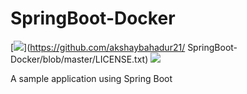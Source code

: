 # SpringBoot-Docker 

[![](https://img.shields.io/github/license/sourcerer-io/hall-of-fame.svg?colorB=ff0000)](https://github.com/akshaybahadur21/ SpringBoot-Docker/blob/master/LICENSE.txt)  [![](https://img.shields.io/badge/Akshay-Bahadur-brightgreen.svg?colorB=ff0000)](https://akshaybahadur.com)

A sample application using Spring Boot
